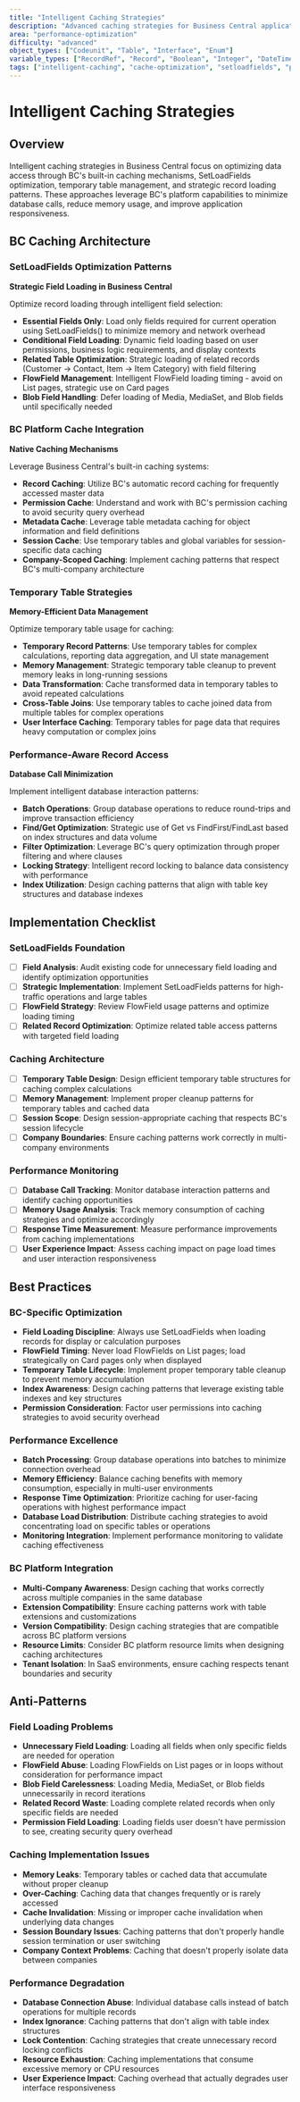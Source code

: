 ```yaml
---
title: "Intelligent Caching Strategies"
description: "Advanced caching strategies for Business Central applications with smart cache management, record loading optimization, and performance-aware data access patterns"
area: "performance-optimization"
difficulty: "advanced"
object_types: ["Codeunit", "Table", "Interface", "Enum"]
variable_types: ["RecordRef", "Record", "Boolean", "Integer", "DateTime"]
tags: ["intelligent-caching", "cache-optimization", "setloadfields", "performance-tuning", "record-loading"]
---
```


# Intelligent Caching Strategies

## Overview

Intelligent caching strategies in Business Central focus on optimizing data access through BC's built-in caching mechanisms, SetLoadFields optimization, temporary table management, and strategic record loading patterns. These approaches leverage BC's platform capabilities to minimize database calls, reduce memory usage, and improve application responsiveness.

## BC Caching Architecture

### SetLoadFields Optimization Patterns

**Strategic Field Loading in Business Central**

Optimize record loading through intelligent field selection:

- **Essential Fields Only**: Load only fields required for current operation using SetLoadFields() to minimize memory and network overhead
- **Conditional Field Loading**: Dynamic field loading based on user permissions, business logic requirements, and display contexts
- **Related Table Optimization**: Strategic loading of related records (Customer → Contact, Item → Item Category) with field filtering
- **FlowField Management**: Intelligent FlowField loading timing - avoid on List pages, strategic use on Card pages
- **Blob Field Handling**: Defer loading of Media, MediaSet, and Blob fields until specifically needed

### BC Platform Cache Integration

**Native Caching Mechanisms**

Leverage Business Central's built-in caching systems:

- **Record Caching**: Utilize BC's automatic record caching for frequently accessed master data
- **Permission Cache**: Understand and work with BC's permission caching to avoid security query overhead  
- **Metadata Cache**: Leverage table metadata caching for object information and field definitions
- **Session Cache**: Use temporary tables and global variables for session-specific data caching
- **Company-Scoped Caching**: Implement caching patterns that respect BC's multi-company architecture

### Temporary Table Strategies

**Memory-Efficient Data Management**

Optimize temporary table usage for caching:

- **Temporary Record Patterns**: Use temporary tables for complex calculations, reporting data aggregation, and UI state management
- **Memory Management**: Strategic temporary table cleanup to prevent memory leaks in long-running sessions
- **Data Transformation**: Cache transformed data in temporary tables to avoid repeated calculations
- **Cross-Table Joins**: Use temporary tables to cache joined data from multiple tables for complex operations
- **User Interface Caching**: Temporary tables for page data that requires heavy computation or complex joins

### Performance-Aware Record Access

**Database Call Minimization**

Implement intelligent database interaction patterns:

- **Batch Operations**: Group database operations to reduce round-trips and improve transaction efficiency
- **Find/Get Optimization**: Strategic use of Get vs FindFirst/FindLast based on index structures and data volume
- **Filter Optimization**: Leverage BC's query optimization through proper filtering and where clauses
- **Locking Strategy**: Intelligent record locking to balance data consistency with performance
- **Index Utilization**: Design caching patterns that align with table key structures and database indexes

## Implementation Checklist

### SetLoadFields Foundation
- [ ] **Field Analysis**: Audit existing code for unnecessary field loading and identify optimization opportunities
- [ ] **Strategic Implementation**: Implement SetLoadFields patterns for high-traffic operations and large tables
- [ ] **FlowField Strategy**: Review FlowField usage patterns and optimize loading timing
- [ ] **Related Record Optimization**: Optimize related table access patterns with targeted field loading

### Caching Architecture
- [ ] **Temporary Table Design**: Design efficient temporary table structures for caching complex calculations
- [ ] **Memory Management**: Implement proper cleanup patterns for temporary tables and cached data
- [ ] **Session Scope**: Design session-appropriate caching that respects BC's session lifecycle
- [ ] **Company Boundaries**: Ensure caching patterns work correctly in multi-company environments

### Performance Monitoring
- [ ] **Database Call Tracking**: Monitor database interaction patterns and identify caching opportunities
- [ ] **Memory Usage Analysis**: Track memory consumption of caching strategies and optimize accordingly  
- [ ] **Response Time Measurement**: Measure performance improvements from caching implementations
- [ ] **User Experience Impact**: Assess caching impact on page load times and user interaction responsiveness

## Best Practices

### BC-Specific Optimization
- **Field Loading Discipline**: Always use SetLoadFields when loading records for display or calculation purposes
- **FlowField Timing**: Never load FlowFields on List pages; load strategically on Card pages only when displayed
- **Temporary Table Lifecycle**: Implement proper temporary table cleanup to prevent memory accumulation
- **Index Awareness**: Design caching patterns that leverage existing table indexes and key structures
- **Permission Consideration**: Factor user permissions into caching strategies to avoid security overhead

### Performance Excellence  
- **Batch Processing**: Group database operations into batches to minimize connection overhead
- **Memory Efficiency**: Balance caching benefits with memory consumption, especially in multi-user environments
- **Response Time Optimization**: Prioritize caching for user-facing operations with highest performance impact
- **Database Load Distribution**: Distribute caching strategies to avoid concentrating load on specific tables or operations
- **Monitoring Integration**: Implement performance monitoring to validate caching effectiveness

### BC Platform Integration
- **Multi-Company Awareness**: Design caching that works correctly across multiple companies in the same database
- **Extension Compatibility**: Ensure caching patterns work with table extensions and customizations
- **Version Compatibility**: Design caching strategies that are compatible across BC platform versions
- **Resource Limits**: Consider BC platform resource limits when designing caching architectures
- **Tenant Isolation**: In SaaS environments, ensure caching respects tenant boundaries and security

## Anti-Patterns

### Field Loading Problems
- **Unnecessary Field Loading**: Loading all fields when only specific fields are needed for operation
- **FlowField Abuse**: Loading FlowFields on List pages or in loops without consideration for performance impact
- **Blob Field Carelessness**: Loading Media, MediaSet, or Blob fields unnecessarily in record iterations
- **Related Record Waste**: Loading complete related records when only specific fields are needed
- **Permission Field Loading**: Loading fields user doesn't have permission to see, creating security query overhead

### Caching Implementation Issues
- **Memory Leaks**: Temporary tables or cached data that accumulate without proper cleanup
- **Over-Caching**: Caching data that changes frequently or is rarely accessed
- **Cache Invalidation**: Missing or improper cache invalidation when underlying data changes
- **Session Boundary Issues**: Caching patterns that don't properly handle session termination or user switching
- **Company Context Problems**: Caching that doesn't properly isolate data between companies

### Performance Degradation
- **Database Connection Abuse**: Individual database calls instead of batch operations for multiple records
- **Index Ignorance**: Caching patterns that don't align with table index structures
- **Lock Contention**: Caching strategies that create unnecessary record locking conflicts
- **Resource Exhaustion**: Caching implementations that consume excessive memory or CPU resources
- **User Experience Impact**: Caching overhead that actually degrades user interface responsiveness